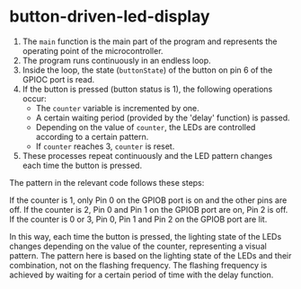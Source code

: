 # button-driven-led-display

1. The `main` function is the main part of the program and represents the operating point of the microcontroller.
2. The program runs continuously in an endless loop.
3. Inside the loop, the state (`buttonState`) of the button on pin 6 of the GPIOC port is read.
4. If the button is pressed (button status is 1), the following operations occur:
   - The `counter` variable is incremented by one.
   - A certain waiting period (provided by the 'delay' function) is passed.
   - Depending on the value of `counter`, the LEDs are controlled according to a certain pattern.
   - If `counter` reaches 3, `counter` is reset.
5. These processes repeat continuously and the LED pattern changes each time the button is pressed.

The pattern in the relevant code follows these steps:

If the counter is 1, only Pin 0 on the GPIOB port is on and the other pins are off.
If the counter is 2, Pin 0 and Pin 1 on the GPIOB port are on, Pin 2 is off.
If the counter is 0 or 3, Pin 0, Pin 1 and Pin 2 on the GPIOB port are lit.

In this way, each time the button is pressed, the lighting state of the LEDs changes depending on the value of the counter, representing a visual pattern. The pattern here is based on the lighting state of the LEDs and their combination, not on the flashing frequency. The flashing frequency is achieved by waiting for a certain period of time with the delay function.

